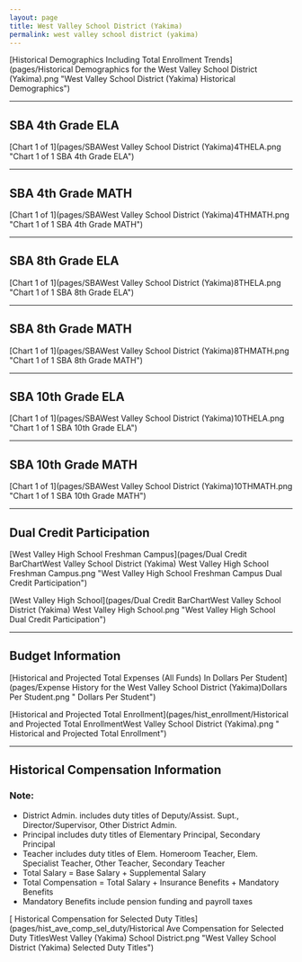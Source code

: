 ```yaml
---
layout: page
title: West Valley School District (Yakima)
permalink: west valley school district (yakima)
---
```



[Historical Demographics Including Total Enrollment Trends](pages/Historical Demographics for the West Valley School District (Yakima).png "West Valley School District (Yakima) Historical Demographics")

___

## SBA 4th Grade ELA

[Chart 1 of 1](pages/SBAWest Valley School District (Yakima)4THELA.png "Chart 1 of 1 SBA 4th Grade ELA")


___

## SBA 4th Grade MATH

[Chart 1 of 1](pages/SBAWest Valley School District (Yakima)4THMATH.png "Chart 1 of 1 SBA 4th Grade MATH")


___

## SBA 8th Grade ELA

[Chart 1 of 1](pages/SBAWest Valley School District (Yakima)8THELA.png "Chart 1 of 1 SBA 8th Grade ELA")


___

## SBA 8th Grade MATH

[Chart 1 of 1](pages/SBAWest Valley School District (Yakima)8THMATH.png "Chart 1 of 1 SBA 8th Grade MATH")


___

## SBA 10th Grade ELA

[Chart 1 of 1](pages/SBAWest Valley School District (Yakima)10THELA.png "Chart 1 of 1 SBA 10th Grade ELA")


___

## SBA 10th Grade MATH

[Chart 1 of 1](pages/SBAWest Valley School District (Yakima)10THMATH.png "Chart 1 of 1 SBA 10th Grade MATH")


___

## Dual Credit Participation

[West Valley High School Freshman Campus](pages/Dual Credit BarChartWest Valley School District (Yakima) West Valley High School Freshman Campus.png "West Valley High School Freshman Campus Dual Credit Participation")

[West Valley High School](pages/Dual Credit BarChartWest Valley School District (Yakima) West Valley High School.png "West Valley High School Dual Credit Participation")


___

## Budget Information

[Historical and Projected Total Expenses (All Funds) In Dollars Per Student](pages/Expense History for the West Valley School District (Yakima)Dollars Per Student.png " Dollars Per Student")

[Historical and Projected Total Enrollment](pages/hist_enrollment/Historical and Projected Total EnrollmentWest Valley School District (Yakima).png " Historical and Projected Total Enrollment")


___

## Historical Compensation Information
### Note:
- District Admin. includes duty titles of Deputy/Assist. Supt., Director/Supervisor, Other District Admin.
- Principal includes duty titles of Elementary Principal, Secondary Principal
- Teacher includes duty titles of Elem. Homeroom Teacher, Elem. Specialist Teacher, Other Teacher, Secondary Teacher
- Total Salary = Base Salary + Supplemental Salary
- Total Compensation = Total Salary + Insurance Benefits + Mandatory Benefits
- Mandatory Benefits include pension funding and payroll taxes

[ Historical Compensation for Selected Duty Titles](pages/hist_ave_comp_sel_duty/Historical Ave Compensation for Selected Duty TitlesWest Valley (Yakima) School District.png "West Valley School District (Yakima) Selected Duty Titles")

